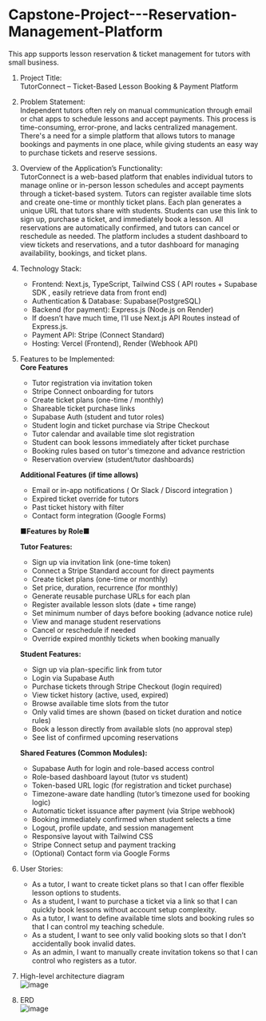 # Capstone-Project---Reservation-Management-Platform

This app supports lesson reservation &amp; ticket management for tutors with small business.

1. Project Title:  
   TutorConnect – Ticket-Based Lesson Booking & Payment Platform

2. Problem Statement:  
   Independent tutors often rely on manual communication through email or chat apps to schedule lessons and accept payments. This process is time-consuming, error-prone, and lacks centralized management. There's a need for a simple platform that allows tutors to manage bookings and payments in one place, while giving students an easy way to purchase tickets and reserve sessions.

3. Overview of the Application’s Functionality:  
   TutorConnect is a web-based platform that enables individual tutors to manage online or in-person lesson schedules and accept payments through a ticket-based system. Tutors can register available time slots and create one-time or monthly ticket plans. Each plan generates a unique URL that tutors share with students. Students can use this link to sign up, purchase a ticket, and immediately book a lesson. All reservations are automatically confirmed, and tutors can cancel or reschedule as needed. The platform includes a student dashboard to view tickets and reservations, and a tutor dashboard for managing availability, bookings, and ticket plans.

4. Technology Stack:

   - Frontend: Next.js, TypeScript, Tailwind CSS ( API routes + Supabase SDK , easily retrieve data from front end)
   - Authentication & Database: Supabase(PostgreSQL)
   - Backend (for payment): Express.js (Node.js on Render)

   * If doesn’t have much time, I’ll use Next.js API Routes instead of Express.js.

   - Payment API: Stripe (Connect Standard)
   - Hosting: Vercel (Frontend), Render (Webhook API)

5. Features to be Implemented:  
   **Core Features**

   - Tutor registration via invitation token
   - Stripe Connect onboarding for tutors
   - Create ticket plans (one-time / monthly)
   - Shareable ticket purchase links
   - Supabase Auth (student and tutor roles)
   - Student login and ticket purchase via Stripe Checkout
   - Tutor calendar and available time slot registration
   - Student can book lessons immediately after ticket purchase
   - Booking rules based on tutor's timezone and advance restriction
   - Reservation overview (student/tutor dashboards)

   **Additional Features (if time allows)**

   - Email or in-app notifications ( Or Slack / Discord integration )
   - Expired ticket override for tutors
   - Past ticket history with filter
   - Contact form integration (Google Forms)

 
   **■Features by Role■**
     
     **Tutor Features:**  
    - Sign up via invitation link (one-time token)  
    - Connect a Stripe Standard account for direct payments  
    - Create ticket plans (one-time or monthly)  
    - Set price, duration, recurrence (for monthly)  
    - Generate reusable purchase URLs for each plan  
    - Register available lesson slots (date + time range)  
    - Set minimum number of days before booking (advance notice rule)  
    - View and manage student reservations  
    - Cancel or reschedule if needed  
    - Override expired monthly tickets when booking manually  
      
    **Student Features:**  
    - Sign up via plan-specific link from tutor  
    - Login via Supabase Auth  
    - Purchase tickets through Stripe Checkout (login required)  
    - View ticket history (active, used, expired)  
    - Browse available time slots from the tutor  
    - Only valid times are shown (based on ticket duration and notice rules)  
    - Book a lesson directly from available slots (no approval step)  
    - See list of confirmed upcoming reservations  
  
    **Shared Features (Common Modules):**  
    - Supabase Auth for login and role-based access control  
    - Role-based dashboard layout (tutor vs student)  
    - Token-based URL logic (for registration and ticket purchase)  
    - Timezone-aware date handling (tutor’s timezone used for booking logic)  
    - Automatic ticket issuance after payment (via Stripe webhook)  
    - Booking immediately confirmed when student selects a time  
    - Logout, profile update, and session management  
    - Responsive layout with Tailwind CSS  
    - Stripe Connect setup and payment tracking  
    - (Optional) Contact form via Google Forms  
      
6. User Stories:
   - As a tutor, I want to create ticket plans so that I can offer flexible lesson options to students.
   - As a student, I want to purchase a ticket via a link so that I can quickly book lessons without account setup complexity.
   - As a tutor, I want to define available time slots and booking rules so that I can control my teaching schedule.
   - As a student, I want to see only valid booking slots so that I don’t accidentally book invalid dates.
   - As an admin, I want to manually create invitation tokens so that I can control who registers as a tutor.

7. High-level architecture diagram  
![image](https://github.com/user-attachments/assets/f26571b0-9d11-4d1f-8c2d-1383fab9b08c)

8. ERD  
![image](https://github.com/user-attachments/assets/7073144c-362d-4e55-8d40-13f8f925e8ee)




